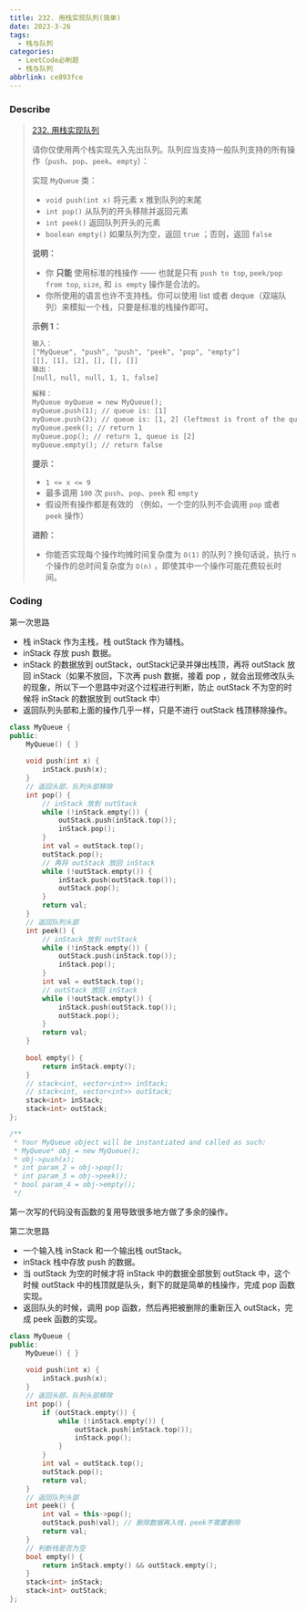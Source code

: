 ```yaml
---
title: 232. 用栈实现队列(简单)
date: 2023-3-26
tags:
  - 栈与队列
categories:
  - LeetCode必刷题
  - 栈与队列
abbrlink: ce893fce
---
```


### Describe

> [232. 用栈实现队列](https://leetcode.cn/problems/implement-queue-using-stacks/)
>
> 请你仅使用两个栈实现先入先出队列。队列应当支持一般队列支持的所有操作（`push`、`pop`、`peek`、`empty`）：
>
> 实现 `MyQueue` 类：
>
> - `void push(int x)` 将元素 x 推到队列的末尾
> - `int pop()` 从队列的开头移除并返回元素
> - `int peek()` 返回队列开头的元素
> - `boolean empty()` 如果队列为空，返回 `true` ；否则，返回 `false`
>
> **说明：**
>
> - 你 **只能** 使用标准的栈操作 —— 也就是只有 `push to top`, `peek/pop from top`, `size`, 和 `is empty` 操作是合法的。
> - 你所使用的语言也许不支持栈。你可以使用 list 或者 deque（双端队列）来模拟一个栈，只要是标准的栈操作即可。
>
> **示例 1：**
>
> ```txt
> 输入：
> ["MyQueue", "push", "push", "peek", "pop", "empty"]
> [[], [1], [2], [], [], []]
> 输出：
> [null, null, null, 1, 1, false]
> 
> 解释：
> MyQueue myQueue = new MyQueue();
> myQueue.push(1); // queue is: [1]
> myQueue.push(2); // queue is: [1, 2] (leftmost is front of the queue)
> myQueue.peek(); // return 1
> myQueue.pop(); // return 1, queue is [2]
> myQueue.empty(); // return false
> ```
>
> **提示：**
>
> - `1 <= x <= 9`
> - 最多调用 `100` 次 `push`、`pop`、`peek` 和 `empty`
> - 假设所有操作都是有效的 （例如，一个空的队列不会调用 `pop` 或者 `peek` 操作）
>
> **进阶：**
>
> - 你能否实现每个操作均摊时间复杂度为 `O(1)` 的队列？换句话说，执行 `n` 个操作的总时间复杂度为 `O(n)` ，即使其中一个操作可能花费较长时间。

### Coding

第一次思路

- 栈 inStack 作为主栈，栈 outStack 作为辅栈。
- inStack 存放 push 数据。
- inStack 的数据放到 outStack，outStack记录并弹出栈顶，再将 outStack 放回 inStack（如果不放回，下次再 push 数据，接着 pop ，就会出现修改队头的现象，所以下一个思路中对这个过程进行判断，防止 outStack 不为空的时候将 inStack 的数据放到 outStack 中）
- 返回队列头部和上面的操作几乎一样，只是不进行 outStack 栈顶移除操作。

```cpp
class MyQueue {
public:
    MyQueue() { }
    
    void push(int x) {
        inStack.push(x);
    }
    // 返回头部，队列头部移除
    int pop() {
        // inStack 放到 outStack
        while (!inStack.empty()) {
            outStack.push(inStack.top());
            inStack.pop();
        }
        int val = outStack.top();
        outStack.pop();
        // 再将 outStack 放回 inStack
        while (!outStack.empty()) {
            inStack.push(outStack.top());
            outStack.pop();
        }
        return val;
    }
    // 返回队列头部
    int peek() {
        // inStack 放到 outStack
        while (!inStack.empty()) {
            outStack.push(inStack.top());
            inStack.pop();
        }
        int val = outStack.top();
        // outStack 放回 inStack
        while (!outStack.empty()) {
            inStack.push(outStack.top());
            outStack.pop();
        }
        return val;
    }
    
    bool empty() {
        return inStack.empty();
    }
    // stack<int, vector<int>> inStack;
    // stack<int, vector<int>> outStack;
    stack<int> inStack;
    stack<int> outStack;
};

/**
 * Your MyQueue object will be instantiated and called as such:
 * MyQueue* obj = new MyQueue();
 * obj->push(x);
 * int param_2 = obj->pop();
 * int param_3 = obj->peek();
 * bool param_4 = obj->empty();
 */
```

第一次写的代码没有函数的复用导致很多地方做了多余的操作。

第二次思路

- 一个输入栈 inStack 和一个输出栈 outStack。
- inStack 栈中存放 push 的数据。
- 当 outStack 为空的时候才将 inStack 中的数据全部放到 outStack 中，这个时候 outStack 中的栈顶就是队头，剩下的就是简单的栈操作，完成 pop 函数实现。
- 返回队头的时候，调用 pop 函数，然后再把被删除的重新压入 outStack，完成 peek 函数的实现。

```cpp
class MyQueue {
public:
    MyQueue() { }
    
    void push(int x) {
        inStack.push(x);
    }
    // 返回头部，队列头部移除
    int pop() {
        if (outStack.empty()) {
            while (!inStack.empty()) {
                outStack.push(inStack.top());
                inStack.pop();
            }
        }
        int val = outStack.top();
        outStack.pop();
        return val;
    }
    // 返回队列头部
    int peek() {
        int val = this->pop();
        outStack.push(val); // 删除数据再入栈，peek不需要删除
        return val;
    }
    // 判断栈是否为空
    bool empty() {
        return inStack.empty() && outStack.empty();
    }
    stack<int> inStack;
    stack<int> outStack;
};
```

